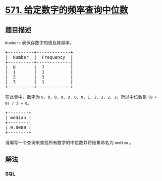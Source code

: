 # [571. 给定数字的频率查询中位数](https://leetcode-cn.com/problems/find-median-given-frequency-of-numbers)



## 题目描述

<!-- 这里写题目描述 -->

<p><code>Numbers</code> 表保存数字的值及其频率。</p>

<pre>+----------+-------------+
|  Number  |  Frequency  |
+----------+-------------|
|  0       |  7          |
|  1       |  1          |
|  2       |  3          |
|  3       |  1          |
+----------+-------------+
</pre>

<p>在此表中，数字为 <code>0, 0, 0, 0, 0, 0, 0, 1, 2, 2, 2, 3</code>，所以中位数是 <code>(0 + 0) / 2 = 0</code>。</p>

<pre>+--------+
| median |
+--------|
| 0.0000 |
+--------+
</pre>

<p>请编写一个查询来查找所有数字的中位数并将结果命名为 <code>median</code> 。</p>


## 解法

<!-- 这里可写通用的实现逻辑 -->

<!-- tabs:start -->

### **SQL**

<!-- 这里可写当前语言的特殊实现逻辑 -->

```sql

```

<!-- tabs:end -->
